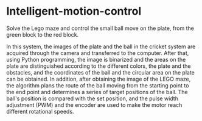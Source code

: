 # Intelligent-motion-control
Solve the Lego maze and control the small ball move on the plate, from the green block to the red block.

In this system, the images of the plate and the ball in the cricket system are acquired through the camera and transferred to the computer. After that, using Python programming, the image is binarized and the areas on the plate are distinguished according to the different colors, the plate and the obstacles, and the coordinates of the ball and the circular area on the plate can be obtained. In addition, after obtaining the image of the LEGO maze, the algorithm plans the route of the ball moving from the starting point to the end point and determines a series of target positions of the ball. The ball's position is compared with the set position, and the pulse width adjustment (PWM) and the encoder are used to make the motor reach different rotational speeds.
